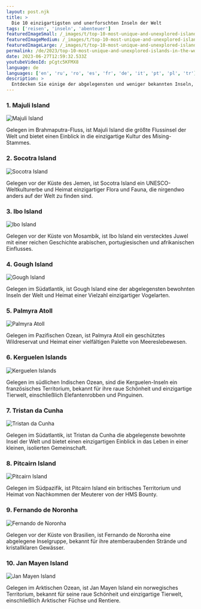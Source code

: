 ```yaml
---
layout: post.njk
title: >
  Die 10 einzigartigsten und unerforschten Inseln der Welt
tags: ['reisen', 'inseln', 'abenteuer']
featuredImageSmall: /_images/t/top-10-most-unique-and-unexplored-islands-in-the-world-cover-de-small.webp
featuredImageMedium: /_images/t/top-10-most-unique-and-unexplored-islands-in-the-world-cover-de-medium.webp
featuredImageLarge: /_images/t/top-10-most-unique-and-unexplored-islands-in-the-world-cover-de-large.webp
permalink: /de/2023/top-10-most-unique-and-unexplored-islands-in-the-world.html
date: 2023-06-27T12:59:32.533Z
youtubeVideoId: pCgtc5KFMX8
language: de
languages: ['en', 'ru', 'ro', 'es', 'fr', 'de', 'it', 'pt', 'pl', 'tr']
description: >
  Entdecken Sie einige der abgelegensten und weniger bekannten Inseln, die ein einzigartiges Reiseerlebnis bieten.
---
```


### 1. Majuli Island

![Majuli Island](/_images/5/530c0dfec52dcba27af1cbaacbc8800c-medium.webp)

Gelegen im Brahmaputra-Fluss, ist Majuli Island die größte Flussinsel der Welt und bietet einen Einblick in die einzigartige Kultur des Mising-Stammes.

### 2. Socotra Island

![Socotra Island](/_images/f/fe97d33f4ea44d06e8a3926fda415511-medium.webp)

Gelegen vor der Küste des Jemen, ist Socotra Island ein UNESCO-Weltkulturerbe und Heimat einzigartiger Flora und Fauna, die nirgendwo anders auf der Welt zu finden sind.

### 3. Ibo Island

![Ibo Island](/_images/2/275b8ec1f53acfd30ccee005f2fa25fc-medium.webp)

Gelegen vor der Küste von Mosambik, ist Ibo Island ein verstecktes Juwel mit einer reichen Geschichte arabischen, portugiesischen und afrikanischen Einflusses.

### 4. Gough Island

![Gough Island](/_images/d/dc7b6e32351dc36920b7747f7e402de4-medium.webp)

Gelegen im Südatlantik, ist Gough Island eine der abgelegensten bewohnten Inseln der Welt und Heimat einer Vielzahl einzigartiger Vogelarten.

### 5. Palmyra Atoll

![Palmyra Atoll](/_images/a/acae1bedd2bb4daf5394e139758cb247-medium.webp)

Gelegen im Pazifischen Ozean, ist Palmyra Atoll ein geschütztes Wildreservat und Heimat einer vielfältigen Palette von Meereslebewesen.

### 6. Kerguelen Islands

![Kerguelen Islands](/_images/a/aa42ee5b8d2d0ce1e2d058c6e864883f-medium.webp)

Gelegen im südlichen Indischen Ozean, sind die Kerguelen-Inseln ein französisches Territorium, bekannt für ihre raue Schönheit und einzigartige Tierwelt, einschließlich Elefantenrobben und Pinguinen.

### 7. Tristan da Cunha

![Tristan da Cunha](/_images/0/00f68056d47d2b7e02762f2c8b29aac1-medium.webp)

Gelegen im Südatlantik, ist Tristan da Cunha die abgelegenste bewohnte Insel der Welt und bietet einen einzigartigen Einblick in das Leben in einer kleinen, isolierten Gemeinschaft.

### 8. Pitcairn Island

![Pitcairn Island](/_images/6/6aa38c5f2928625eabc1f211c2ed4d3a-medium.webp)

Gelegen im Südpazifik, ist Pitcairn Island ein britisches Territorium und Heimat von Nachkommen der Meuterer von der HMS Bounty.

### 9. Fernando de Noronha

![Fernando de Noronha](/_images/a/a248317af20ffea605f7b1232f8760ea-medium.webp)

Gelegen vor der Küste von Brasilien, ist Fernando de Noronha eine abgelegene Inselgruppe, bekannt für ihre atemberaubenden Strände und kristallklaren Gewässer.

### 10. Jan Mayen Island

![Jan Mayen Island](/_images/f/fb53015ef312ee09aa6269e56e5eb3ed-medium.webp)

Gelegen im Arktischen Ozean, ist Jan Mayen Island ein norwegisches Territorium, bekannt für seine raue Schönheit und einzigartige Tierwelt, einschließlich Arktischer Füchse und Rentiere.

